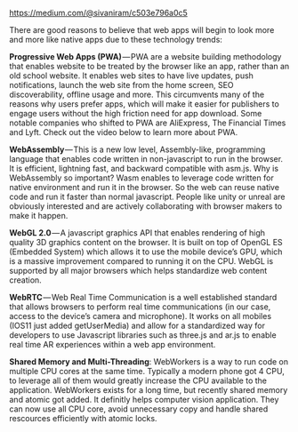 https://medium.com/@sivaniram/c503e796a0c5

There are good reasons to believe that web apps will begin to look more and more like native apps due to these technology trends:

**Progressive Web Apps (PWA)** — PWA are a website building methodology that enables website to be treated by the browser like an app, rather than an old school website. It enables web sites to have live updates, push notifications, launch the web site from the home screen, SEO discoverability, offline usage and more. This circumvents many of the reasons why users prefer apps, which will make it easier for publishers to engage users without the high friction need for app download. Some notable companies who shifted to PWA are AliExpress, The Financial Times and Lyft. Check out the video below to learn more about PWA.

**WebAssembly** — This is a new low level, Assembly-like, programming language that enables code written in non-javascript to run in the browser. 
It is efficient, lightning fast, and backward compatible with asm.js. 
Why is WebAssembly so important? Wasm enables to leverage code written for native environment and run it in the browser.
So the web can reuse native code and run it faster than normal javascript.
People like unity or unreal are obviously interested and are actively collaborating with browser makers to make it happen.

**WebGL 2.0** — A javascript graphics API that enables rendering of high quality 3D graphics content on the browser. It is built on top of OpenGL ES (Embedded System) which allows it to use the mobile device’s GPU, which is a massive improvement compared to running it on the CPU. WebGL is supported by all major browsers which helps standardize web content creation.

**WebRTC** — Web Real Time Communication is a well established standard that allows browsers to perform real time communications (in our case, access to the device’s camera and microphone). It works on all mobiles (IOS11 just added getUserMedia) and allow for a standardized way for developers to use Javascript libraries such as three.js and ar.js to enable real time AR experiences within a web app environment.

**Shared Memory and Multi-Threading**:
WebWorkers is a way to run code on multiple CPU cores at the same time. 
Typically a modern phone got 4 CPU, to leverage all of them would greatly increase the CPU available to the application.
WebWorkers exists for a long time, but recently shared memory and atomic got added.
It definitly helps computer vision application. They can now use all CPU core, avoid unnecessary copy and handle
shared rescources efficiently with atomic locks. 
